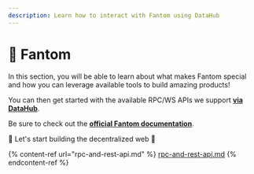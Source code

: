 ```yaml
---
description: Learn how to interact with Fantom using DataHub
---
```


# 🧊 Fantom

In this section, you will be able to learn about what makes Fantom special and how you can leverage available tools to build amazing products!

You can then get started with the available RPC/WS APIs we support [**via DataHub**](https://datahub.figment.io).

Be sure to check out the [**official Fantom documentation**](https://docs.fantom.foundation).

🚀 Let's start building the decentralized web 🚀[ ](https://learn.figment.io/network-documentation/polkadot/polkadot-101)

{% content-ref url="rpc-and-rest-api.md" %}
[rpc-and-rest-api.md](rpc-and-rest-api.md)
{% endcontent-ref %}
